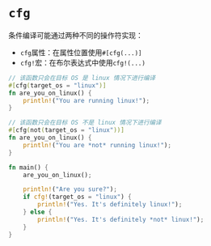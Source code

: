 # `cfg`

条件编译可能通过两种不同的操作符实现：

- `cfg`属性：在属性位置使用`#[cfg(...)]`
- `cfg!`宏：在布尔表达式中使用`cfg!(...)`

```rust
// 该函数只会在目标 OS 是 linux 情况下进行编译
#[cfg(target_os = "linux")]
fn are_you_on_linux() {
    println!("You are running linux!");
}

// 该函数只会在目标 OS 不是 linux 情况下进行编译
#[cfg(not(target_os = "linux"))]
fn are_you_on_linux() {
    println!("You are *not* running linux!");
}

fn main() {
    are_you_on_linux();

    println!("Are you sure?");
    if cfg!(target_os = "linux") {
        println!("Yes. It's definitely linux!");
    } else {
        println!("Yes. It's definitely *not* linux!");
    }
}
```
